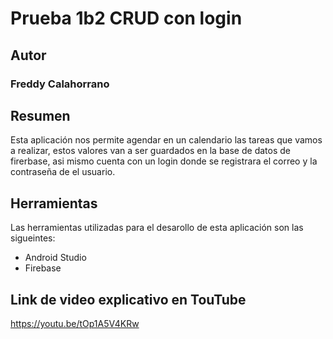 # Prueba 1b2 CRUD con login
## Autor

### Freddy Calahorrano 

## Resumen

Esta aplicación nos permite agendar en un calendario las tareas que vamos a realizar, estos valores van a ser guardados en la base de datos de firerbase, asi mismo cuenta con un login donde se registrara el correo y la contraseña de el usuario.

##  Herramientas

Las herramientas utilizadas para el desarollo de esta aplicación son las sigueintes:

* Android Studio
* Firebase

## Link de video explicativo en TouTube

https://youtu.be/tOp1A5V4KRw

